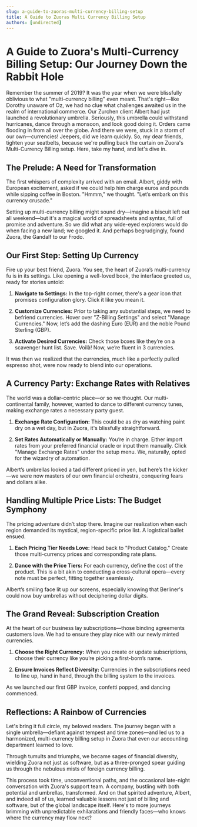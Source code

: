 ```yaml
---
slug: a-guide-to-zuoras-multi-currency-billing-setup
title: A Guide to Zuoras Multi Currency Billing Setup
authors: [undirected]
---
```



# A Guide to Zuora's Multi-Currency Billing Setup: Our Journey Down the Rabbit Hole

Remember the summer of 2019? It was the year when we were blissfully oblivious to what "multi-currency billing" even meant. That's right—like Dorothy unaware of Oz, we had no clue what challenges awaited us in the realm of international commerce. Our Zurchen client Albert had just launched a revolutionary umbrella. Seriously, this umbrella could withstand hurricanes, dance through a monsoon, and look good doing it. Orders came flooding in from all over the globe. And there we were, stuck in a storm of our own—currencies! Jeepers, did we learn quickly. So, my dear friends, tighten your seatbelts, because we're pulling back the curtain on Zuora's Multi-Currency Billing setup. Here, take my hand, and let's dive in.

## The Prelude: A Need for Transformation

The first whispers of complexity arrived with an email. Albert, giddy with European excitement, asked if we could help him charge euros and pounds while sipping coffee in Boston. "Hmmm," we thought. "Let’s embark on this currency crusade."

Setting up multi-currency billing might sound dry—imagine a biscuit left out all weekend—but it's a magical world of spreadsheets and syntax, full of promise and adventure. So we did what any wide-eyed explorers would do when facing a new land; we googled it. And perhaps begrudgingly, found Zuora, the Gandalf to our Frodo.

## Our First Step: Setting Up Currency 

Fire up your best friend, Zuora. You see, the heart of Zuora’s multi-currency fu is in its settings. Like opening a well-loved book, the interface greeted us, ready for stories untold:

1. **Navigate to Settings:** In the top-right corner, there's a gear icon that promises configuration glory. Click it like you mean it.

2. **Customize Currencies:** Prior to taking any substantial steps, we need to befriend currencies. Hover over "Z-Billing Settings" and select "Manage Currencies." Now, let’s add the dashing Euro (EUR) and the noble Pound Sterling (GBP).

3. **Activate Desired Currencies:** Check those boxes like they’re on a scavenger hunt list. Save. Voilà! Now, we’re fluent in 3 currencies.

It was then we realized that the currencies, much like a perfectly pulled espresso shot, were now ready to blend into our operations.

## A Currency Party: Exchange Rates with Relatives

The world was a dollar-centric place—or so we thought. Our multi-continental family, however, wanted to dance to different currency tunes, making exchange rates a necessary party guest.

1. **Exchange Rate Configuration:** This could be as dry as watching paint dry on a wet day, but in Zuora, it's blissfully straightforward. 

2. **Set Rates Automatically or Manually:** You’re in charge. Either import rates from your preferred financial oracle or input them manually. Click "Manage Exchange Rates" under the setup menu. We, naturally, opted for the wizardry of automation.

Albert’s umbrellas looked a tad different priced in yen, but here’s the kicker—we were now masters of our own financial orchestra, conquering fears and dollars alike.

## Handling Multiple Price Lists: The Budget Symphony

The pricing adventure didn’t stop there. Imagine our realization when each region demanded its mystical, region-specific price list. A logistical ballet ensued.

1. **Each Pricing Tier Needs Love:** Head back to "Product Catalog." Create those multi-currency prices and corresponding rate plans. 

2. **Dance with the Price Tiers:** For each currency, define the cost of the product. This is a bit akin to conducting a cross-cultural opera—every note must be perfect, fitting together seamlessly.

Albert’s smiling face lit up our screens, especially knowing that Berliner's could now buy umbrellas without deciphering dollar digits.

## The Grand Reveal: Subscription Creation

At the heart of our business lay subscriptions—those binding agreements customers love. We had to ensure they play nice with our newly minted currencies.

1. **Choose the Right Currency:** When you create or update subscriptions, choose their currency like you’re picking a first-born’s name.

2. **Ensure Invoices Reflect Diversity:** Currencies in the subscriptions need to line up, hand in hand, through the billing system to the invoices. 

As we launched our first GBP invoice, confetti popped, and dancing commenced. 

## Reflections: A Rainbow of Currencies

Let's bring it full circle, my beloved readers. The journey began with a single umbrella—defiant against tempest and time zones—and led us to a harmonized, multi-currency billing setup in Zuora that even our accounting department learned to love.

Through tumults and triumphs, we became sages of financial diversity, wielding Zuora not just as software, but as a three-pronged spear guiding us through the nebulous mists of foreign currency billing.

This process took time, unconventional paths, and the occasional late-night conversation with Zuora's support team. A company, bustling with both potential and umbrellas, transformed. And on that spirited adventure, Albert, and indeed all of us, learned valuable lessons not just of billing and software, but of the global landscape itself. Here's to more journeys brimming with unpredictable exhilarations and friendly faces—who knows where the currency may flow next?